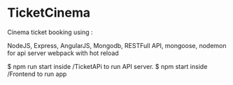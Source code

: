 # TicketCinema

Cinema ticket booking using :

NodeJS,
Express,
AngularJS,
Mongodb,
RESTFull API,
mongoose,
nodemon for api server
webpack with hot reload


$ npm run start    inside /TicketAPi to run API server.
$ npm start        inside /Frontend to run app

